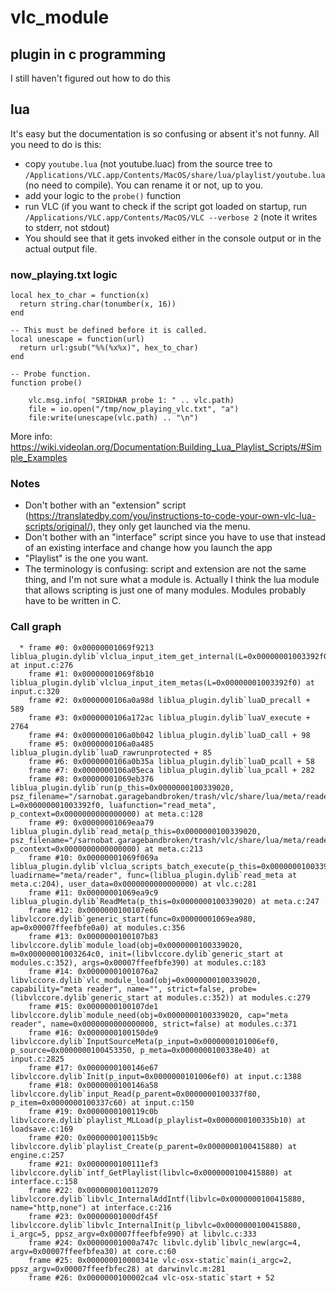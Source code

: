 # vlc_module

## plugin in c programming

I still haven't figured out how to do this

## lua

It's easy but the documentation is so confusing or absent it's not funny. All you need to do is this:

* copy `youtube.lua` (not youtube.luac) from the source tree to `/Applications/VLC.app/Contents/MacOS/share/lua/playlist/youtube.lua` (no need to compile). You can rename it or not, up to you.
* add your logic to the `probe()` function
* run VLC (if you want to check if the script got loaded on startup, run `/Applications/VLC.app/Contents/MacOS/VLC --verbose 2` (note it writes to stderr, not stdout)
* You should see that it gets invoked either in the console output or in the actual output file.

### now_playing.txt logic

```
local hex_to_char = function(x)
  return string.char(tonumber(x, 16))
end

-- This must be defined before it is called.
local unescape = function(url)
  return url:gsub("%%(%x%x)", hex_to_char)
end

-- Probe function.
function probe()

	vlc.msg.info( "SRIDHAR probe 1: " .. vlc.path)
	file = io.open("/tmp/now_playing_vlc.txt", "a")
	file:write(unescape(vlc.path) .. "\n")
```

More info: https://wiki.videolan.org/Documentation:Building_Lua_Playlist_Scripts/#Simple_Examples

### Notes
* Don't bother with an "extension" script (https://translatedby.com/you/instructions-to-code-your-own-vlc-lua-scripts/original/), they only get launched via the menu.
* Don't bother with an "interface" script since you have to use that instead of an existing interface and change how you launch the app
* "Playlist" is the one you want.
* The terminology is confusing: script and extension are not the same thing, and I'm not sure what a module is. Actually I think the lua module that allows scripting is just one of many modules. Modules probably have to be written in C.

### Call graph

```
  * frame #0: 0x00000001069f9213 liblua_plugin.dylib`vlclua_input_item_get_internal(L=0x00000001003392f0) at input.c:276
    frame #1: 0x00000001069f8b10 liblua_plugin.dylib`vlclua_input_item_metas(L=0x00000001003392f0) at input.c:320
    frame #2: 0x0000000106a0a98d liblua_plugin.dylib`luaD_precall + 589
    frame #3: 0x0000000106a172ac liblua_plugin.dylib`luaV_execute + 2764
    frame #4: 0x0000000106a0b042 liblua_plugin.dylib`luaD_call + 98
    frame #5: 0x0000000106a0a485 liblua_plugin.dylib`luaD_rawrunprotected + 85
    frame #6: 0x0000000106a0b35a liblua_plugin.dylib`luaD_pcall + 58
    frame #7: 0x0000000106a05eca liblua_plugin.dylib`lua_pcall + 282
    frame #8: 0x00000001069eb376 liblua_plugin.dylib`run(p_this=0x0000000100339020, psz_filename="/sarnobat.garagebandbroken/trash/vlc/share/lua/meta/reader/filename.lua", L=0x00000001003392f0, luafunction="read_meta", p_context=0x0000000000000000) at meta.c:128
    frame #9: 0x00000001069eaa79 liblua_plugin.dylib`read_meta(p_this=0x0000000100339020, psz_filename="/sarnobat.garagebandbroken/trash/vlc/share/lua/meta/reader/filename.lua", p_context=0x0000000000000000) at meta.c:213
    frame #10: 0x00000001069f069a liblua_plugin.dylib`vlclua_scripts_batch_execute(p_this=0x0000000100339020, luadirname="meta/reader", func=(liblua_plugin.dylib`read_meta at meta.c:204), user_data=0x0000000000000000) at vlc.c:281
    frame #11: 0x00000001069ea9c9 liblua_plugin.dylib`ReadMeta(p_this=0x0000000100339020) at meta.c:247
    frame #12: 0x0000000100107e66 libvlccore.dylib`generic_start(func=0x00000001069ea980, ap=0x00007ffeefbfe0a0) at modules.c:356
    frame #13: 0x0000000100107b83 libvlccore.dylib`module_load(obj=0x0000000100339020, m=0x00000001003264c0, init=(libvlccore.dylib`generic_start at modules.c:352), args=0x00007ffeefbfe390) at modules.c:183
    frame #14: 0x00000001001076a2 libvlccore.dylib`vlc_module_load(obj=0x0000000100339020, capability="meta reader", name="", strict=false, probe=(libvlccore.dylib`generic_start at modules.c:352)) at modules.c:279
    frame #15: 0x0000000100107de1 libvlccore.dylib`module_need(obj=0x0000000100339020, cap="meta reader", name=0x0000000000000000, strict=false) at modules.c:371
    frame #16: 0x0000000100150de9 libvlccore.dylib`InputSourceMeta(p_input=0x0000000101006ef0, p_source=0x0000000100453350, p_meta=0x0000000100338e40) at input.c:2825
    frame #17: 0x0000000100146e67 libvlccore.dylib`Init(p_input=0x0000000101006ef0) at input.c:1388
    frame #18: 0x0000000100146a58 libvlccore.dylib`input_Read(p_parent=0x0000000100337f80, p_item=0x0000000100337c60) at input.c:150
    frame #19: 0x0000000100119c0b libvlccore.dylib`playlist_MLLoad(p_playlist=0x0000000100335b10) at loadsave.c:169
    frame #20: 0x0000000100115b9c libvlccore.dylib`playlist_Create(p_parent=0x0000000100415880) at engine.c:257
    frame #21: 0x0000000100111ef3 libvlccore.dylib`intf_GetPlaylist(libvlc=0x0000000100415880) at interface.c:158
    frame #22: 0x0000000100112079 libvlccore.dylib`libvlc_InternalAddIntf(libvlc=0x0000000100415880, name="http,none") at interface.c:216
    frame #23: 0x00000001000df45f libvlccore.dylib`libvlc_InternalInit(p_libvlc=0x0000000100415880, i_argc=5, ppsz_argv=0x00007ffeefbfe990) at libvlc.c:333
    frame #24: 0x00000001000a747c libvlc.dylib`libvlc_new(argc=4, argv=0x00007ffeefbfea30) at core.c:60
    frame #25: 0x000000010000341e vlc-osx-static`main(i_argc=2, ppsz_argv=0x00007ffeefbfec28) at darwinvlc.m:281
    frame #26: 0x0000000100002ca4 vlc-osx-static`start + 52
```
 
